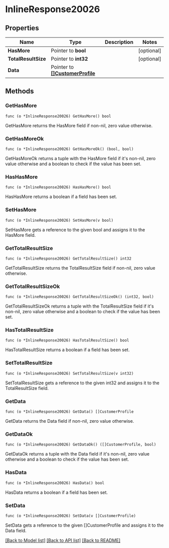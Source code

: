 # InlineResponse20026

## Properties

Name | Type | Description | Notes
------------ | ------------- | ------------- | -------------
**HasMore** | Pointer to **bool** |  | [optional] 
**TotalResultSize** | Pointer to **int32** |  | [optional] 
**Data** | Pointer to [**[]CustomerProfile**](CustomerProfile.md) |  | 

## Methods

### GetHasMore

`func (o *InlineResponse20026) GetHasMore() bool`

GetHasMore returns the HasMore field if non-nil, zero value otherwise.

### GetHasMoreOk

`func (o *InlineResponse20026) GetHasMoreOk() (bool, bool)`

GetHasMoreOk returns a tuple with the HasMore field if it's non-nil, zero value otherwise
and a boolean to check if the value has been set.

### HasHasMore

`func (o *InlineResponse20026) HasHasMore() bool`

HasHasMore returns a boolean if a field has been set.

### SetHasMore

`func (o *InlineResponse20026) SetHasMore(v bool)`

SetHasMore gets a reference to the given bool and assigns it to the HasMore field.

### GetTotalResultSize

`func (o *InlineResponse20026) GetTotalResultSize() int32`

GetTotalResultSize returns the TotalResultSize field if non-nil, zero value otherwise.

### GetTotalResultSizeOk

`func (o *InlineResponse20026) GetTotalResultSizeOk() (int32, bool)`

GetTotalResultSizeOk returns a tuple with the TotalResultSize field if it's non-nil, zero value otherwise
and a boolean to check if the value has been set.

### HasTotalResultSize

`func (o *InlineResponse20026) HasTotalResultSize() bool`

HasTotalResultSize returns a boolean if a field has been set.

### SetTotalResultSize

`func (o *InlineResponse20026) SetTotalResultSize(v int32)`

SetTotalResultSize gets a reference to the given int32 and assigns it to the TotalResultSize field.

### GetData

`func (o *InlineResponse20026) GetData() []CustomerProfile`

GetData returns the Data field if non-nil, zero value otherwise.

### GetDataOk

`func (o *InlineResponse20026) GetDataOk() ([]CustomerProfile, bool)`

GetDataOk returns a tuple with the Data field if it's non-nil, zero value otherwise
and a boolean to check if the value has been set.

### HasData

`func (o *InlineResponse20026) HasData() bool`

HasData returns a boolean if a field has been set.

### SetData

`func (o *InlineResponse20026) SetData(v []CustomerProfile)`

SetData gets a reference to the given []CustomerProfile and assigns it to the Data field.


[[Back to Model list]](../README.md#documentation-for-models) [[Back to API list]](../README.md#documentation-for-api-endpoints) [[Back to README]](../README.md)


